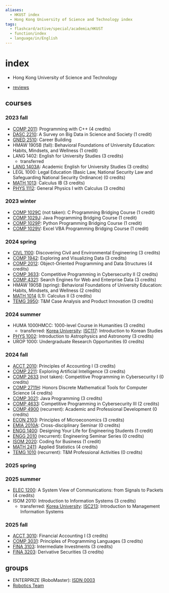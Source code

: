 ```yaml
---
aliases:
  - HKUST index
  - Hong Kong University of Science and Technology index
tags:
  - flashcard/active/special/academia/HKUST
  - function/index
  - language/in/English
---
```


# index

- Hong Kong University of Science and Technology

<!-- list separator -->

- [reviews](reviews.md)

## courses

### 2023 fall

- [COMP 2011](COMP%202011/index.md): Programming with C++ (4 credits)
- [DASC 2210](DASC%202210/index.md): A Survey on Big Data in Science and Society (1 credit)
- [GNED 2510](GNED%202510/index.md): Career Building
- HMAW 1905B (fall): Behavioral Foundations of University Education: Habits, Mindsets, and Wellness (1 credit)
- LANG 1402: English for University Studies (3 credits)
  - transferred
- [LANG 1403A](LANG%201403A/index.md): Academic English for University Studies (3 credits)
- LEGL 1000: Legal Education (Basic Law, National Security Law and Safeguarding National Security Ordinance) (0 credits)
- [MATH 1013](MATH%201013/index.md): Calculus IB (3 credits)
- [PHYS 1112](PHYS%201112/index.md): General Physics I with Calculus (3 credits)

### 2023 winter

- [COMP 1029C](COMP%201029C/index.md) (not taken): C Programming Bridging Course (1 credit)
- [COMP 1029J](COMP%201029J/index.md): Java Programming Bridging Course (1 credit)
- [COMP 1029P](COMP%201029P/index.md): Python Programming Bridging Course (1 credit)
- [COMP 1029V](COMP%201029V/index.md): Excel VBA Programming Bridging Course (1 credit)

### 2024 spring

- [CIVL 1100](CIVL%201100/index.md): Discovering Civil and Environmental Engineering (3 credits)
- [COMP 1942](COMP%201942/index.md): Exploring and Visualizing Data (3 credits)
- [COMP 2012](COMP%202012/index.md): Object-Oriented Programming and Data Structures (4 credits)
- [COMP 3633](COMP%203633/index.md): Competitive Programming in Cybersecurity II (2 credits)
- [COMP 4321](COMP%204321/index.md): Search Engines for Web and Enterprise Data (3 credits)
- HMAW 1905B (spring): Behavioral Foundations of University Education: Habits, Mindsets, and Wellness (2 credits)
- [MATH 1014](MATH%201014/index.md) (L1): Calculus II (3 credits)
- [TEMG 3950](TEMG%203950/index.md): T&M Case Analysis and Product Innovation (3 credits)

### 2024 summer

- HUMA 1000HMCC: 1000-level Course in Humanities (3 credits)
  - transferred: [Korea University](../Korea%20University/index.md): [ISC117](../Korea%20University/ISC117/index.md): Introduction to Korean Studies
- [PHYS 1002](PHYS%201002/index.md): Introduction to Astrophysics and Astronomy (3 credits)
- UROP 1000: Undergraduate Research Opportunities (0 credits)

### 2024 fall

- [ACCT 2010](ACCT%202010/index.md): Principles of Accounting I (3 credits)
- [COMP 2211](COMP%202211/index.md): Exploring Artificial Intelligence (3 credits)
- [COMP 2633](COMP%202633/index.md) (not taken): Competitive Programming in Cybersecurity I (0 credits)
- [COMP 2711H](COMP%202711H/index.md): Honors Discrete Mathematical Tools for Computer Science (4 credits)
- [COMP 3021](COMP%203021/index.md): Java Programming (3 credits)
- [COMP 4633](COMP%204633/index.md): Competitive Programming in Cybersecurity III (2 credits)
- [COMP 4900](COMP%204900/index.md) (recurrent): Academic and Professional Development (0 credits)
- [ECON 2103](ECON%202103/index.md): Principles of Microeconomics (3 credits)
- [EMIA 2010A](EMIA%202010A/index.md): Cross-disciplinary Seminar (0 credits)
- [ENGG 1400](ENGG%201400/index.md): Designing Your Life for Engineering Students (1 credit)
- [ENGG 2010](ENGG%202010/index.md) (recurrent): Engineering Seminar Series (0 credits)
- [ISOM 2020](ISOM%202020/index.md): Coding for Business (1 credit)
- [MATH 2411](MATH%202411/index.md): Applied Statistics (4 credits)
- [TEMG 1010](TEMG%201010/index.md) (recurrent): T&M Professional Activities (0 credits)

### 2025 spring

### 2025 summer

- [ELEC 1200](ELEC%201200/index.md): A System View of Communications: from Signals to Packets \(4 credits\)
- ISOM 2010: Introduction to Information Systems \(3 credits\)
  - transferred: [Korea University](../Korea%20University/index.md): [ISC213](../Korea%20University/ISC213/index.md): Introduction to Management Information Systems

### 2025 fall

- [ACCT 3010](ACCT%203010/index.md): Financial Accounting I \(3 credits\)
- [COMP 3031](COMP%203031/index.md): Principles of Programming Languages \(3 credits\)
- [FINA 3103](FINA%203103/index.md): Intermediate Investments \(3 credits\)
- [FINA 3203](FINA%203203/index.md): Derivative Securities \(3 credits\)

## groups

- ENTERPRIZE (RoboMaster): [ISDN 0003](ISDN%200003/index.md)
- [Robotics Team](Robotics%20Team/index.md)
